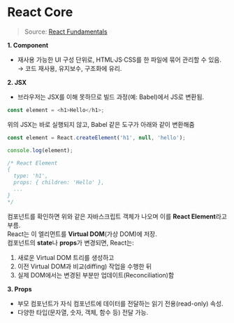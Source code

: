 # React Core

> Source: [React Fundamentals](https://medium.com/@bytePudding/reactplanet-edcf8e8e615d)

**1. Component**

- 재사용 가능한 UI 구성 단위로, HTML·JS·CSS를 한 파일에 묶어 관리할 수 있음. → 코드 재사용, 유지보수, 구조화에 유리.

**2. JSX**

- 브라우저는 JSX를 이해 못하므로 빌드 과정(예: Babel)에서 JS로 변환됨.

```js
const element = <h1>Hello</h1>;
```

위의 JSX는 바로 실행되지 않고, Babel 같은 도구가 아래와 같이 변환해줌

```js
const element = React.createElement('h1', null, 'hello');

console.log(element);

/* React Element 
{
  type: 'h1',
  props: { children: 'Hello' },
  ...
}
*/
```

컴포넌트를 확인하면 위와 같은 자바스크립트 객체가 나오며 이를 **React Element**라고 부름. <br/>React는 이 엘리먼트를 **Virtual DOM**(가상 DOM)에 저장.<br/>
컴포넌트의 **state**나 **props**가 변경되면, React는:

1. 새로운 Virtual DOM 트리를 생성하고
2. 이전 Virtual DOM과 비교(diffing) 작업을 수행한 뒤
3. 실제 DOM에서는 변경된 부분만 업데이트(Reconciliation)함

**3. Props**

- 부모 컴포넌트가 자식 컴포넌트에 데이터를 전달하는 읽기 전용(read-only) 속성.
- 다양한 타입(문자열, 숫자, 객체, 함수 등) 전달 가능.
